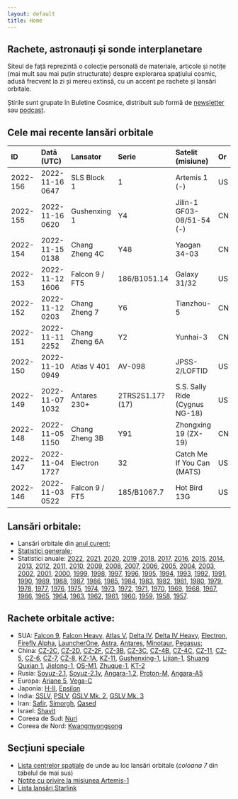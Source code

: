 ```yaml
---
layout: default
title: Home
---
```


## Rachete, astronauți și sonde interplanetare
Siteul de față reprezintă o colecție personală de materiale, articole și notițe (mai mult sau mai puțin structurate) despre explorarea spațiului cosmic, adusă frecvent la zi și mereu extinsă, cu un accent pe rachete și lansări orbitale.

Știrile sunt grupate în Buletine Cosmice, distribuit sub formă de [newsletter](https://buletin.parsec.ro/) sau [podcast](https://www.anchor.fm/buletin).

## Cele mai recente lansări orbitale

| ID       | Dată (UTC)      | Lansator       | Serie            | Satelit (misiune)              | Or   | Centru      |
|:---------|:----------------|:---------------|:-----------------|:-------------------------------|:-----|:------------|
| 2022-156 | 2022-11-16 0647 | SLS Block 1    | 1                | Artemis 1 (-)                  | US   | KSC+LC39B   |
| 2022-155 | 2022-11-16 0620 | Gushenxing 1   | Y4               | Jilin-1 GF03-08/51-54 (-)      | CN   | JQ+LC43/95? |
| 2022-154 | 2022-11-15 0138 | Chang Zheng 4C | Y48              | Yaogan 34-03                   | CN   | JQ+LC43/94  |
| 2022-153 | 2022-11-12 1606 | Falcon 9 / FT5 | 186/B1051.14     | Galaxy 31/32                   | US   | CC+LC40     |
| 2022-152 | 2022-11-12 0203 | Chang Zheng 7  | Y6               | Tianzhou-5                     | CN   | WEN+LC201   |
| 2022-151 | 2022-11-11 2252 | Chang Zheng 6A | Y2               | Yunhai-3                       | CN   | TYSC+LC9A   |
| 2022-150 | 2022-11-10 0949 | Atlas V 401    | AV-098           | JPSS-2/LOFTID                  | US   | VSFBS+SLC3E |
| 2022-149 | 2022-11-07 1032 | Antares 230+   | 2TRS2S1.17? (17) | S.S. Sally Ride (Cygnus NG-18) | US   | MARS+Pad 0A |
| 2022-148 | 2022-11-05 1150 | Chang Zheng 3B | Y91              | Zhongxing 19 (ZX-19)           | CN   | XSC+LC2     |
| 2022-147 | 2022-11-04 1727 | Electron       | 32               | Catch Me If You Can (MATS)     | US   | MAHIA+LC1B  |
| 2022-146 | 2022-11-03 0522 | Falcon 9 / FT5 | 185/B1067.7      | Hot Bird 13G                   | US   | CC+LC40     |

## Lansări orbitale:
- Lansări orbitale din [anul curent](y/2022);
- [Statistici generale](y/totalorbital);
- Statistici anuale: [2022](y/2022), [2021](y/2021), [2020](y/2020), [2019](y/2019) ,[2018](y/2018), [2017](y/2017), [2016](y/2016), [2015](y/2015), [2014](y/2014), [2013](y/2013), [2012](y/2012), [2011](y/2011), [2010](y/2010), [2009](y/2009), [2008](y/2008), [2007](y/2007), [2006](y/2006), [2005](y/2005), [2004](y/2004), [2003](y/2003), [2002](y/2002), [2001](y/2001), [2000](y/2000), [1999](y/1999), [1998](y/1998), [1997](y/1997), [1996](y/1996), [1995](y/1995), [1994](y/1994), [1993](y/1993), [1992](y/1992), [1991](y/1991), [1990](y/1990), [1989](y/1989), [1988](y/1988), [1987](y/1987), [1986](y/1986), [1985](y/1985), [1984](y/1984), [1983](y/1983), [1982](y/1982), [1981](y/1981), [1980](y/1980), [1979](y/1979), [1978](y/1978), [1977](y/1977), [1976](y/1976), [1975](y/1975), [1974](y/1974), [1973](y/1973), [1972](y/1972), [1971](y/1971), [1970](y/1970), [1969](y/1969), [1968](y/1968), [1967](y/1967), [1966](y/1966), [1965](y/1965), [1964](y/1964), [1963](y/1963), [1962](y/1962), [1961](y/1961), [1960](y/1960), [1959](y/1959), [1958](y/1958), [1957](y/1957).

## Rachete orbitale active:
- SUA: [Falcon 9](r/falcon9), [Falcon Heavy](r/falconh), [Atlas V](r/atlasv), [Delta IV](r/delta4), [Delta IV Heavy](r/delta4h), [Electron](r/electron), [Firefly Alpha](r/fireflya), [LauncherOne](r/launcherone), [Astra](r/astra), [Antares](r/antares), [Minotaur](r/minotaur), [Pegasus](r/pegasus);
- China: [CZ-2C](r/cz2c), [CZ-2D](r/cz2d), [CZ-2F](r/cz2f), [CZ-3B](r/cz3b), [CZ-3C](r/cz3c), [CZ-4B](r/cz4b), [CZ-4C](r/cz4c), [CZ-11](r/cz11), [CZ-5](r/cz5), [CZ-6](r/cz6), [CZ-7](r/cz7), [CZ-8](r/cz8), [KZ-1A](r/kz1a), [KZ-11](r/kz11), [Gushenxing-1](r/gushenxing), [Lijian-1](r/lijian), [Shuang Quxian 1](r/sq1), [Jielong-1](r/jielong), [OS-M1](r/osm1), [Zhuque-1](r/zhuque1), [KT-2](r/kt2)
- Rusia: [Soyuz-2.1](r/soyuz21), [Soyuz-2.1v](r/soyuz21v), [Angara-1.2](r/angara12), [Proton-M](r/protonm), [Angara-A5](r/angaraa5)
- Europa: [Ariane 5](r/ariane5), [Vega-C](r/vegac)
- Japonia: [H-II](r/hii), [Epsilon](r/epsilon)
- India: [SSLV](r/sslv), [PSLV](r/pslv), [GSLV Mk. 2](r/gslvmk2), [GSLV Mk. 3](r/gslvmk3)
- Iran: [Safir](r/safir), [Simorgh](r/simorgh), [Qased](r/qased)
- Israel: [Shavit](r/shavit)
- Coreea de Sud: [Nuri](r/nuri)
- Coreea de Nord: [Kwangmyongsong](r/kwangmyongsong)

## Secțiuni speciale
- [Lista centrelor spațiale](v/legenda) de unde au loc lansări orbitale (*coloana 7* din tabelul de mai sus)
- [Notițe cu privire la misiunea Artemis-1](v/artemis1)
- [Lista lansări Starlink](v/starlink)
